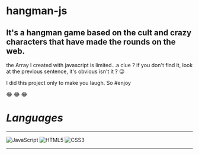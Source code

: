 # hangman-js
## It's a hangman game based on the cult and crazy characters that have made the rounds on the web.
the Array I created with javascript is limited...a clue ? if you don't find it, look at the previous sentence, it's obvious isn't it ? :stuck_out_tongue_winking_eye:


I did this project only to make you laugh. So #enjoy

:joy: :joy: :joy:

# *Languages*
---

![JavaScript](https://img.shields.io/badge/javascript-%23323330.svg?style=for-the-badge&logo=javascript&logoColor=%23F7DF1E)
![HTML5](https://img.shields.io/badge/html5-%23E34F26.svg?style=for-the-badge&logo=html5&logoColor=white)
![CSS3](https://img.shields.io/badge/css3-%231572B6.svg?style=for-the-badge&logo=css3&logoColor=white)

---
